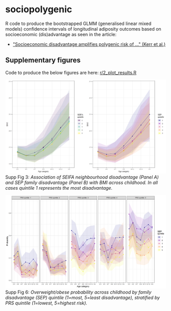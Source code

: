 # sociopolygenic

R code to produce the bootstrapped GLMM (generalised linear mixed models) confidence intervals of longitudinal adiposity outcomes based on socioeconomic (dis)advantage as seen in the article:

* ["Socioeconomic disadvantage amplifies polygenic risk of ..." (Kerr et al.)](https://linktocome.com)


## Supplementary figures

Code to produce the below figures are here: [r/2_plot_results.R](https://github.com/tystan/sociopolygenic/blob/main/r/2_plot_results.R)

![](https://github.com/tystan/sociopolygenic/blob/main/fig/supp_fig_3.png)
Supp Fig 3: *Association of SEIFA neighbourhood disadvantage (Panel A) and SEP family disadvantage (Panel B) with BMI across childhood. In all cases quintile 1 represents the most disadvantage.*



![](https://github.com/tystan/sociopolygenic/blob/main/fig/supp_fig_6.png)
Supp Fig 6: *Overweight/obese probability across childhood by family disadvantage (SEP) quintile (1=most, 5=least disadvantage), stratified by PRS quintile (1=lowest, 5=highest risk).*




